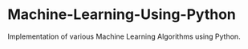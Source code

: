 # Machine-Learning-Using-Python
Implementation of various Machine Learning Algorithms using Python.
